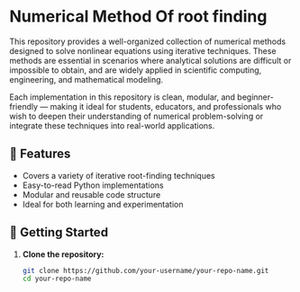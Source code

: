 # Numerical Method Of root finding

This repository provides a well-organized collection of numerical methods designed to solve nonlinear equations using iterative techniques. These methods are essential in scenarios where analytical solutions are difficult or impossible to obtain, and are widely applied in scientific computing, engineering, and mathematical modeling.

Each implementation in this repository is clean, modular, and beginner-friendly — making it ideal for students, educators, and professionals who wish to deepen their understanding of numerical problem-solving or integrate these techniques into real-world applications.

## 📌 Features

- Covers a variety of iterative root-finding techniques
- Easy-to-read Python implementations
- Modular and reusable code structure
- Ideal for both learning and experimentation

## 🚀 Getting Started

1. **Clone the repository:**
   ```bash
   git clone https://github.com/your-username/your-repo-name.git
   cd your-repo-name
